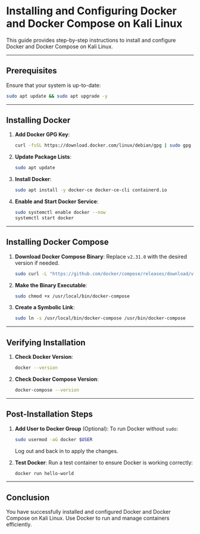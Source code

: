 # Installing and Configuring Docker and Docker Compose on Kali Linux

This guide provides step-by-step instructions to install and configure Docker and Docker Compose on Kali Linux.

---

## Prerequisites

Ensure that your system is up-to-date:
```bash
sudo apt update && sudo apt upgrade -y
```

---

## Installing Docker

1. **Add Docker GPG Key**:
   ```bash
   curl -fsSL https://download.docker.com/linux/debian/gpg | sudo gpg --dearmor -o /etc/apt/keyrings/docker.gpg
   ```

2. **Update Package Lists**:
   ```bash
   sudo apt update
   ```

3. **Install Docker**:
   ```bash
   sudo apt install -y docker-ce docker-ce-cli containerd.io
   ```

4. **Enable and Start Docker Service**:
   ```bash
   sudo systemctl enable docker --now
   systemctl start docker
   ```

---

## Installing Docker Compose

1. **Download Docker Compose Binary**:
   Replace `v2.31.0` with the desired version if needed.
   ```bash
   sudo curl -L "https://github.com/docker/compose/releases/download/v2.31.0/docker-compose-$(uname -s)-$(uname -m)" -o /usr/local/bin/docker-compose
   ```

2. **Make the Binary Executable**:
   ```bash
   sudo chmod +x /usr/local/bin/docker-compose
   ```

3. **Create a Symbolic Link**:
   ```bash
   sudo ln -s /usr/local/bin/docker-compose /usr/bin/docker-compose
   ```

---

## Verifying Installation

1. **Check Docker Version**:
   ```bash
   docker --version
   ```

2. **Check Docker Compose Version**:
   ```bash
   docker-compose --version
   ```

---

## Post-Installation Steps

1. **Add User to Docker Group** (Optional):
   To run Docker without `sudo`:
   ```bash
   sudo usermod -aG docker $USER
   ```
   Log out and back in to apply the changes.

2. **Test Docker**:
   Run a test container to ensure Docker is working correctly:
   ```bash
   docker run hello-world
   ```

---

## Conclusion

You have successfully installed and configured Docker and Docker Compose on Kali Linux. Use Docker to run and manage containers efficiently.